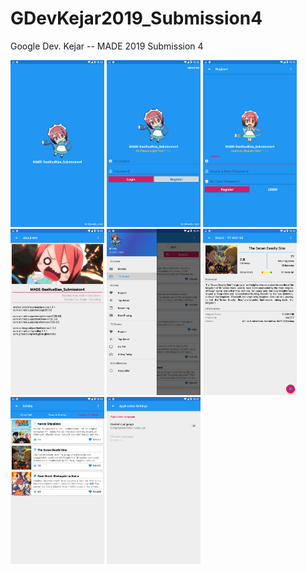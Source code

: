 # GDevKejar2019_Submission4
Google Dev. Kejar -- MADE 2019 Submission 4

<p>
  <img src="Screenshot_2019-10-02-10-12-36.png" width="150" />
  <img src="Screenshot_2019-10-02-10-12-56.png" width="150" />
  <img src="Screenshot_2019-10-02-10-13-04.png" width="150" />
  <img src="Screenshot_2019-10-02-10-13-31.png" width="150" />
  <img src="Screenshot_2019-10-02-10-14-19.png" width="150" />
  <img src="Screenshot_2019-10-02-10-15-49.png" width="150" />
  <img src="Screenshot_2019-10-02-10-16-04.png" width="150" />
  <img src="Screenshot_2019-10-02-10-17-13.png" width="150" />
</p>
